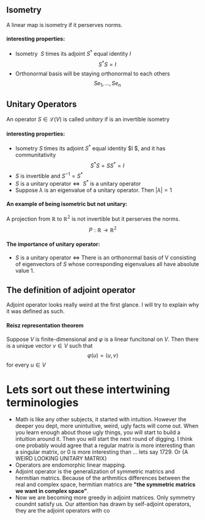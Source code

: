 ## Isometry
A linear map is isometry if it perserves norms.
#### interesting properties:
* Isometry $\ S$ times its adjoint $S^{* }$  equal identity $I$
$$S^{*}S = I$$
* Orthonormal basis will be staying orthonormal to each others
$$Se_1, ... , Se_n$$

## Unitary Operators
An operator $S \in \mathcal L (V)$ is called _unitary_ if is an invertible isometry
#### interesting properties:
* Isometry $S$ times its adjoint $S^{* }$ equal identity $I $, and it has communitativity
$$S^{* }S = SS^{* } = I $$
* $S$ is invertible and $S^{-1}=S^{*}$
* $S$ is a unitary operator $\iff$ $\ S^{* }$ is a unitary operator
* Suppose $\lambda$ is an eigenvalue of a unitary operator. Then $|\lambda| = 1$
#### An example of being isometric but not unitary:
A projection from $\mathbb{R}$ to $\mathbb{R^{2}}$ is not invertible but it perserves the norms.
$$P: \mathbb{R} \longrightarrow \mathbb{R^{2}}$$
#### The importance of unitary operator:
* $S$ is a unitary operator $\iff$ There is an orthonormal basis of V consisting of eigenvectors of $S$ whose corresponding eigenvalues all have absolute value 1.

## The definition of adjoint operator
Adjoint operator looks really weird at the first glance. I will try to explain why it was defined as such.
#### Reisz representation theorem
Suppose $V$ is finite-dimensional and $\varphi$ is a linear funcitonal on $V$. Then there is a unique vector $v \in V$ such that
$$\varphi(u)=\langle u,v \rangle$$
for every $u\in V$




# Lets sort out these intertwining terminologies
* Math is like any other subjects, it started with intuition. However the deeper you dept, more unintuitive, weird, ugly facts will come out. When you learn enough about those ugly things, you will start to build a intuition around it. Then you will start the next round of digging. I think one probably would agree that a regular matrix is more interesting than a singular matrix, or 0 is more interesting than ... lets say $1729$. Or {A WEIRD LOOKING UNITARY MATRIX} 
* Operators are endomorphic linear mapping.
* Adjoint operator is the generalization of symmetric matrics and hermitian matrics. Because of the arthmitics differences between the real and complex space, hermitian matrics are __"the symmetric matrics we want in complex space"__.
* Now we are becoming more greedy in adjoint matrices. Only symmetry coundnt satisfy us. Our attention has drawn by self-adjoint operators, they are the adjoint operators with co 
